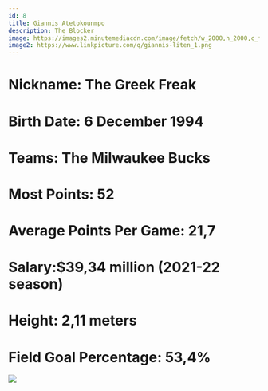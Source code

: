 ```yaml
---
id: 8
title: Giannis Atetokounmpo
description: The Blocker
image: https://images2.minutemediacdn.com/image/fetch/w_2000,h_2000,c_fit/https%3A%2F%2Fbehindthebuckpass.com%2Fwp-content%2Fuploads%2Fgetty-images%2F2017%2F07%2F1149960295.jpeg
image2: https://www.linkpicture.com/q/giannis-liten_1.png
---
```


# Nickname: <span class="pinfo">The Greek Freak</span>
# Birth Date: <span class="pinfo">6 December 1994</span>
# Teams: <span class="pinfo">The Milwaukee Bucks</span>
# Most Points: <span class="pinfo">52</span>
# Average Points Per Game: <span class="pinfo">21,7</span>
# Salary:<span class="pinfo">$39,34 million (2021-22 season)</span>
# Height: <span class="pinfo">2,11 meters</span>
# Field Goal Percentage: <span class="pinfo">53,4%</span>

<div class="teamImage flex flex-wrap justify-start">
<img src="https://upload.wikimedia.org/wikipedia/en/thumb/4/4a/Milwaukee_Bucks_logo.svg/1200px-Milwaukee_Bucks_logo.svg.png" class="TImage p-3"/>

</div>